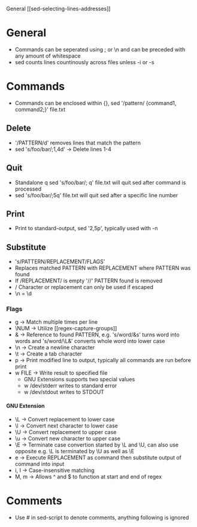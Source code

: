 General
[[sed-selecting-lines-addresses]]
# General
- Commands can be seperated using ; or \\n and can be preceded with any amount of whitespace
- sed counts lines countinously across files unless -i or -s

# Commands
- Commands can be enclosed within {}, sed '/pattern/ {command1, command2;}' file.txt
## Delete
- '/PATTERN/d' removes lines that match the pattern
- sed 's/foo/bar/;1,4d' -> Delete lines 1-4

## Quit
- Standalone q sed 's/foo/bar/; q' file.txt will quit sed after command is processed
- sed 's/foo/bar/;5q' file.txt will quit sed after a specific line number

## Print
- Print to standard-output, sed '2,5p', typically used with -n

## Substitute
- 's/PATTERN/REPLACEMENT/FLAGS'
- Replaces matched PATTERN with REPLACEMENT where PATTERN was found
- If /REPLACEMENT/ is empty '//' PATTERN found is removed
- / Character or replacement can only be used if escaped
- \\n = \\d

### Flags
- g -> Match multiple times per line
- \\NUM -> Utilize [[regex-capture-groups]]
- & -> Reference to found PATTERN, e.g. 's/word/&s' turns word into words and 's/word/\\L&' converts whole word into lower case
- \\n -> Create a newline character
- \\t -> Create a tab character
- p -> Print modified line to output, typically all commands are run before print
- w FILE -> Write result to specified file
	- GNU Extensions supports two special values
	- w /dev/stderr writes to standard error
	- w /dev/stdout writes to STDOUT

#### GNU Extension
- \\L -> Convert replacement to lower case
- \\l -> Convert next character to lower case
- \\U -> Convert replacement to upper case
- \\u -> Convert new character to upper case
- \\E -> Terminate case convertion started by \\L and \\U, can also use opposite e.g. \\L is terminated by \\U as well as \\E
- e -> Execute REPLACEMENT as command then substitute output of command into input
- i, I -> Case-insensitive matching
- M, m -> Allows ^ and $ to function at start and end of regex

# Comments
- Use # in sed-script to denote comments, anything following is ignored